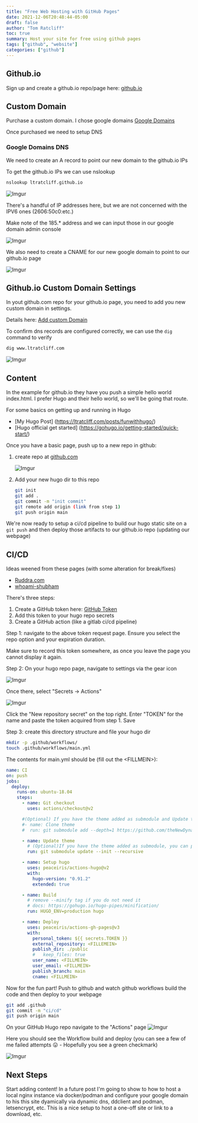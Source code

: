 ```yaml
---
title: "Free Web Hosting with GitHub Pages"
date: 2021-12-06T20:48:44-05:00
draft: false
author: "Tom Ratcliff"
toc: true
summary: Host your site for free using github pages
tags: ["github", "website"]
categories: ["github"]
---
```

## Github.io
Sign up and create a github.io repo/page here: [github.io](https://pages.github.com/)

## Custom Domain
Purchase a custom domain. I chose google domains [Google Domains](https://domains.google.com)

Once purchased we need to setup DNS

### Google Domains DNS
We need to create an A record to point our new domain to the github.io IPs

To get the github.io IPs we can use nslookup

```bash
nslookup ltratcliff.github.io
```
![Imgur](https://i.imgur.com/zG8Bwdc.png)

There's a handful of IP addresses here, but we are not concerned with the IPV6 ones (2606:50c0:etc.)

Make note of the 185.* address and we can input those in our google domain admin console

![Imgur](https://i.imgur.com/dB0bvSf.png)

We also need to create a CNAME for our new google domain to point to our github.io page

![Imgur](https://i.imgur.com/xIgDIi8.png)

## Github.io Custom Domain Settings

In yout github.com repo for your github.io page, you need to add you new custom domain in settings.

Details here: [Add custom Domain](https://docs.github.com/en/pages/configuring-a-custom-domain-for-your-github-pages-site/managing-a-custom-domain-for-your-github-pages-site)

To confirm dns records are configured correctly, we can use the `dig` command to verify

```bash
dig www.ltratcliff.com
```

![Imgur](https://i.imgur.com/Rzo4H9g.png)

## Content

In the example for github.io they have you push a simple hello world index.html. I prefer Hugo and their hello world, so we'll be going that route. 

For some basics on getting up and running in Hugo
 - [My Hugo Post] (https://ltratcliff.com/posts/funwithhugo/)
 - [Hugo official get started] (https://gohugo.io/getting-started/quick-start/)

Once you have a basic page, push up to a new repo in github:

1. create repo at [github.com](https://gohugo.io/getting-started/quick-start/)

   ![Imgur](https://i.imgur.com/zDlxWXZ.png)

1. Add your new hugo dir to this repo
    ```bash
    git init
    git add .
    git commit -m "init commit"
    git remote add origin (link from step 1)
    git push origin main
    ```

We're now ready to setup a ci/cd pipeline to build our hugo static site on a `git push` and then deploy those artifacts to our github.io repo (updating our webpage)

## CI/CD

Ideas weened from these pages (with some alteration for break/fixes)
 - [Ruddra.com](https://ruddra.com/hugo-deploy-static-page-using-github-actions/)
 - [whoami-shubham](https://github.com/whoami-shubham/whoami-shubham.github.io/blob/code/content/posts/Deploy-Hugo-static-site-using-Github-Actions.md)

 There's three steps:

1. Create a GitHub token here: [GitHub Token](https://github.com/settings/tokens/new)
1. Add this token to your hugo repo secrets
1. Create a GitHub action (like a gitlab ci/cd pipeline)

Step 1: navigate to the above token request page. Ensure you select the repo option and your expiration duration.

Make sure to record this token somewhere, as once you leave the page you cannot display it again.

Step 2: On your hugo repo page, navigate to settings via the gear icon

![Imgur](https://i.imgur.com/s1M14T5.png)

Once there, select "Secrets -> Actions"

![Imgur](https://i.imgur.com/INHN7Sb.png)

Click the "New repository secret" on the top right.
Enter "TOKEN" for the name and paste the token acquired from step 1. Save

Step 3: create this directory structure and file your hugo dir

```bash
mkdir -p .github/workflows/
touch .github/workflows/main.yml
```

The contents for main.yml should be (fill out the \<FILLMEIN\>):

```yaml
name: CI
on: push
jobs:
  deploy:
    runs-on: ubuntu-18.04
    steps:
      - name: Git checkout
        uses: actions/checkout@v2

      #(Optional) If you have the theme added as submodule and Update theme step(next step) is not working then delete themes directory
      #- name: Clone theme
      #  run: git submodule add --depth=1 https://github.com/theNewDynamic/gohugo-theme-ananke.git themes/ananke 

      - name: Update theme
        # (Optional)If you have the theme added as submodule, you can pull it and use the most updated version
        run: git submodule update --init --recursive

      - name: Setup hugo
        uses: peaceiris/actions-hugo@v2
        with:
          hugo-version: "0.91.2"
          extended: true

      - name: Build
        # remove --minify tag if you do not need it
        # docs: https://gohugo.io/hugo-pipes/minification/
        run: HUGO_ENV=production hugo 

      - name: Deploy
        uses: peaceiris/actions-gh-pages@v3
        with:
          personal_token: ${{ secrets.TOKEN }}
          external_repository: <FILLEMEIN>
          publish_dir: ./public
          #   keep_files: true
          user_name: <FILLMEIN>
          user_email: <FILLMEIN>
          publish_branch: main
          cname: <FILLMEIN>
```

Now for the fun part! Push to github and watch github workflows build the code and then deploy to your webpage

```bash
git add .github
git commit -m "ci/cd"
git push origin main
```

On your GitHub Hugo repo navigate to the "Actions" page
![Imgur](https://i.imgur.com/s1M14T5.png)

Here you should see the Workflow build and deploy (you can see a few of me failed attempts 😛 - Hopefully you see a green checkmark)

![Imgur](https://i.imgur.com/fhOWlDR.png)




## Next Steps
Start adding content! In a future post I'm going to show to how to host a local nginx instance via docker/podman and configure your google domain to his this site dyamically via dynamic dns, ddclient and podman, letsencrypt, etc. This is a nice setup to host a one-off site or link to a download, etc.
